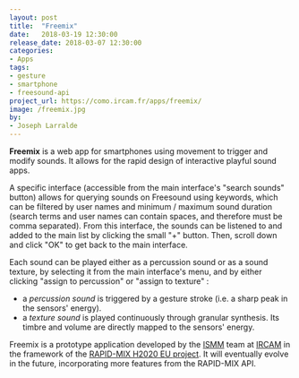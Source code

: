 ```yaml
---
layout: post
title:  "Freemix"
date:   2018-03-19 12:30:00
release_date: 2018-03-07 12:30:00
categories: 
- Apps
tags: 
- gesture
- smartphone
- freesound-api 
project_url: https://como.ircam.fr/apps/freemix/
image: /freemix.jpg
by: 
- Joseph Larralde
---
```


**Freemix** is a web app for smartphones using movement to trigger and modify sounds.
It allows for the rapid design of interactive playful sound apps.

A specific interface (accessible from the main interface's "search sounds" button) allows for querying sounds on Freesound using keywords, which can be filtered by user names and minimum / maximum sound duration (search terms and user names can contain spaces, and therefore must be comma separated). From this interface, the sounds can be listened to and added to the main list by clicking the small "+" button. Then, scroll down and click "OK" to get back to the main interface.

Each sound can be played either as a percussion sound or as a sound texture, by selecting it from the main interface's menu, and by either clicking "assign to percussion" or "assign to texture" :
 * a *percussion sound* is triggered by a gesture stroke (i.e. a sharp peak in the sensors' energy).
 * a *texture sound* is played continuously through granular synthesis. Its timbre and volume are directly mapped to the sensors' energy.

Freemix is a prototype application developed by the [ISMM](http://ismm.ircam.fr/) team at [IRCAM](https://www.ircam.fr/) in the framework of the [RAPID-MIX H2020 EU project](http://rapidmix.goldsmithsdigital.com/). It will eventually evolve in the future, incorporating more features from the RAPID-MIX API.
